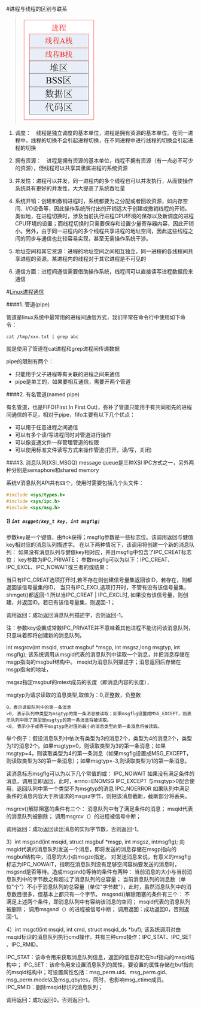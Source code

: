 #进程与线程的区别与联系

> ![](/assets/20150603133335514.png)


1. 调度：　线程是独立调度的基本单位，进程是拥有资源的基本单位。在同一进程中，线程的切换不会引起进程切换，在不同进程中进行线程的切换会引起进程的切换

2. 拥有资源：　进程是拥有资源的基本单位，线程不拥有资源（有一点必不可少的资源），但线程可以共享其隶属进程的系统资源

3. 并发性：进程可以并发，同一进程内的多个线程也可以并发执行，从而使操作系统具有更好的并发性，大大提高了系统吞吐量

4. 系统开销：创建和撤销进程时，系统都要为之分配或者回收资源，如内存空间、I/O设备等，因此操作系统所付出的开销远大于创建或撤销线程的开销。类似地，在进程切换时，涉及当前执行进程CPU环境的保存以及新调度的进程CPU环境的设置；而线程切换时只需要保存和设置少量寄存器内容，因此开销小。另外，由于同一进程内的多个线程共享进程的地址空间，因此这些线程之间的同步与通信也比较容易实现，甚至无需操作系统干涉。

5. 地址空间和其它资源：进程的地址空间之间相互独立，同一进程的各线程间共享进程的资源，某进程内的线程对于其它进程是不可见的

6. 通信方面：进程间通信需要借助操作系统，线程间可以直接读写进程数据段来通信

#[Linux进程通信](https://github.com/clpsz/linux-ipcs)

####1. 管道(pipe)

管道是linux系统中最常用的进程间通信方式，我们平常在命令行中使用如下命令：
```shell
cat /tmp/xxx.txt | grep abc
```
就是使用了管道在cat进程和grep进程间传递数据

pipe的限制有两个：

* 只能用于父子进程等有关联的进程之间来通信
* pipe是单工的，如果要相互通信，需要开两个管道


####2. 有名管道(named pipe)

有名管道，也是FIFO(First In First Out)，弥补了管道只能用于有共同祖先的进程间通信的不足，相对于pipe，fifo主要有以下几个优点：

* 可以用于任意进程之间通信
* 可以有多个读/写进程同时对管道进行操作
* 可以像变通文件一样管理管道的权限
* 可以使用标准文件读写方式来操作管道(打开，读/写，关闭)

####3. 消息队列(XSI_MSGQ)
message queue是三种XSI IPC方式之一，另外两种分别是semaphore和shared memory


系统V消息队列API共有四个，使用时需要包括几个头文件：

```c++
#include <sys/types.h>
#include <sys/ipc.h>
#include <sys/msg.h>
```

##### 1) `int msgget(key_t key, int msgflg)`

参数key是一个键值，由ftok获得；msgflg参数是一些标志位。该调用返回与健值key相对应的消息队列描述字。
在以下两种情况下，该调用将创建一个新的消息队列：
如果没有消息队列与健值key相对应，并且msgflg中包含了IPC_CREAT标志位；
key参数为IPC_PRIVATE；
参数msgflg可以为以下：IPC_CREAT、IPC_EXCL、IPC_NOWAIT或三者的或结果：

当只有IPC_CREAT选项打开时,若不存在则创建信号量集返回该ID，若存在，则都返回该信号量集的ID，
当只有IPC_EXCL选项打开时，不管有没有该信号量集，shmget()都返回-1
所以当IPC_CREAT | IPC_EXCL时, 如果没有该信号量，则创建，并返回ID。若已有该信号量集，则返回-1；


调用返回：成功返回消息队列描述字，否则返回-1。

注：参数key设置成常数IPC_PRIVATE并不意味着其他进程不能访问该消息队列，只意味着即将创建新的消息队列。

int msgrcv(int msqid, struct msgbuf *msgp, int msgsz,long msgtyp, int msgflg);
该系统调用从msgid代表的消息队列中读取一个消息，并把消息存储在msgp指向的msgbuf结构中。
msqid为消息队列描述字；消息返回后存储在msgp指向的地址，

msgsz指定msgbuf的mtext成员的长度（即消息内容的长度），

msgtyp为请求读取的消息类型,取值为：0,正整数，负整数

    0，表示读取队列中的第一条消息
    >0, 表示队列中类型为msgtyp的第一条消息被读取；如果msgflg设置成MSG_EXCEPT，则表示队列中除了类型是msgtyp的第一条消息将被读取。
    <0, 表示小于或等于msgtyp绝对值的最小的消息类型的第一条消息将被读取。

举个例子：假设消息队列中依次有类型为3的消息2个，类型为4的消息2个，类型为1的消息2个。如果msgtyp=0，则读取类型为3的第一条消息；如果msgtyp=4，则读取类型为4的第一条消息（如果msgflg设置成MSG_EXCEPT，则读取类型为3的第一条消息）；如果msgtyp=-3,则读取类型为1的第一条消息。

读消息标志msgflg可以为以下几个常值的或：
IPC_NOWAIT 如果没有满足条件的消息，调用立即返回，此时，errno=ENOMSG
IPC_EXCEPT 与msgtyp>0配合使用，返回队列中第一个类型不为msgtyp的消息
IPC_NOERROR 如果队列中满足条件的消息内容大于所请求的msgsz字节，则把该消息截断，截断部分将丢失。

msgrcv()解除阻塞的条件有三个：
消息队列中有了满足条件的消息；
msqid代表的消息队列被删除；
调用msgrcv（）的进程被信号中断；

调用返回：成功返回读出消息的实际字节数，否则返回-1。

3）int msgsnd(int msqid, struct msgbuf *msgp, int msgsz, intmsgflg);
向msgid代表的消息队列发送一个消息，即将发送的消息存储在msgp指向的msgbuf结构中，消息的大小由msgze指定。
对发送消息来说，有意义的msgflg标志为IPC_NOWAIT，指明在消息队列没有足够空间容纳要发送的消息时，msgsnd是否等待。造成msgsnd()等待的条件有两种：
当前消息的大小与当前消息队列中的字节数之和超过了消息队列的总容量；
当前消息队列的消息数（单位"个"）不小于消息队列的总容量（单位"字节数"），此时，虽然消息队列中的消息数目很多，但基本上都只有一个字节。
msgsnd()解除阻塞的条件有三个：
不满足上述两个条件，即消息队列中有容纳该消息的空间；
msqid代表的消息队列被删除；
调用msgsnd（）的进程被信号中断；
调用返回：成功返回0，否则返回-1。

4）int msgctl(int msqid, int cmd, struct msqid_ds *buf);
该系统调用对由msqid标识的消息队列执行cmd操作，共有三种cmd操作：IPC_STAT、IPC_SET 、IPC_RMID。

IPC_STAT：该命令用来获取消息队列信息，返回的信息存贮在buf指向的msqid结构中；
IPC_SET：该命令用来设置消息队列的属性，要设置的属性存储在buf指向的msqid结构中；可设置属性包括：msg_perm.uid、msg_perm.gid、msg_perm.mode以及msg_qbytes，同时，也影响msg_ctime成员。
IPC_RMID：删除msqid标识的消息队列；

调用返回：成功返回0，否则返回-1。





